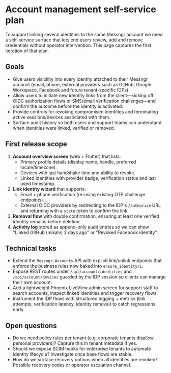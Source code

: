 # Account management self-service plan

To support linking several identities to the same Messngr account we need a
self-service surface that lets end users review, add and remove credentials
without operator intervention. This page captures the first iteration of that
plan.

## Goals

- Give users visibility into every identity attached to their Messngr account
  (email, phone, external providers such as GitHub, Google Workspace, Facebook
  and future tenant-specific IDPs).
- Allow users to initiate new identity links from the client—kicking off OIDC
  authorization flows or SMS/email verification challenges—and confirm the
  outcome before the identity is activated.
- Provide controls for revoking compromised identities and terminating active
  sessions/devices associated with them.
- Surface audit history so both users and support teams can understand when
  identities were linked, verified or removed.

## First release scope

1. **Account overview screen** (web + Flutter) that lists:
   - Primary profile details (display name, handle, preferred locale/timezone).
   - Devices with last handshake time and ability to revoke.
   - Linked identities with provider badge, verification status and last used
     timestamp.
2. **Link identity wizard** that supports:
   - Email + phone verification (re-using existing OTP challenge endpoints).
   - External OIDC providers by redirecting to the IDP's `/authorize` URL and
     returning with a `state` token to confirm the link.
3. **Removal flow** with double confirmation, ensuring at least one verified
   identity remains before deletion.
4. **Activity log** stored as append-only audit entries so we can show "Linked
   GitHub (mikalv) 2 days ago" or "Revoked Facebook identity".

## Technical tasks

- Extend the `Messngr.Accounts` API with explicit link/unlink endpoints that
  enforce the business rules now baked into `ensure_identity/1`.
- Expose REST routes under `/api/account/identities` and `/api/account/devices`
  guarded by the IDP session so clients can manage their own account.
- Add a lightweight Phoenix LiveView admin screen for support staff to search
  accounts, inspect linked identities and trigger recovery flows.
- Instrument the IDP flows with structured logging + metrics (link attempts,
  verification latency, identity removal) to catch regressions early.

## Open questions

- Do we need policy rules per tenant (e.g. corporate tenants disallow personal
  providers)? Capture this in tenant metadata if yes.
- Should we expose SCIM hooks for enterprise tenants to automate identity
  lifecycle? Investigate once base flows are stable.
- How do we surface recovery options when all identities are revoked? Possible
  recovery codes or operator escalation channel.

